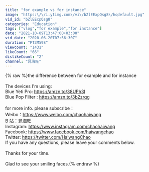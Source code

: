 ```yaml
---
title: "for example vs for instance"
image: "https:\/\/i.ytimg.com\/vi\/bZlEExpQsg8\/hqdefault.jpg"
vid_id: "bZlEExpQsg8"
categories: "Education"
tags: ["vlog","for example","for instance"]
date: "2021-10-09T13:47:00+03:00"
vid_date: "2020-06-20T07:56:30Z"
duration: "PT3M59S"
viewcount: "1431"
likeCount: "66"
dislikeCount: "2"
channel: "晁海旺"
---
```

{% raw %}the difference between for example and for instance<br /><br />The devices I'm using: <br />Blue Yeti Pro: <a rel="nofollow" target="blank" href="https://amzn.to/38UPh3l">https://amzn.to/38UPh3l</a><br />Blue Pop Filter : <a rel="nofollow" target="blank" href="https://amzn.to/3b2zrqg">https://amzn.to/3b2zrqg</a><br /><br />for more info. please subscribe：<br />Weibo：<a rel="nofollow" target="blank" href="https://www.weibo.com/chaohaiwang">https://www.weibo.com/chaohaiwang</a><br />B 站：晁海旺 <br />Instagram: <a rel="nofollow" target="blank" href="https://www.instagram.com/chaohaiwang">https://www.instagram.com/chaohaiwang</a><br />Facebook: <a rel="nofollow" target="blank" href="https://www.facebook.com/haiwangchao">https://www.facebook.com/haiwangchao</a><br />Twitter: <a rel="nofollow" target="blank" href="https://twitter.com/HaiwangChao">https://twitter.com/HaiwangChao</a><br />If you have any questions, please leave your comments below. <br /><br />Thanks for your time. <br /><br />Glad to see your smiling faces.{% endraw %}
